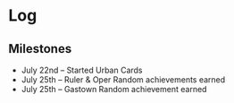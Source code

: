 # Log

## Milestones
- July 22nd – Started Urban Cards
- July 25th – Ruler & Oper Random achievements earned
- July 25th – Gastown Random achievement earned